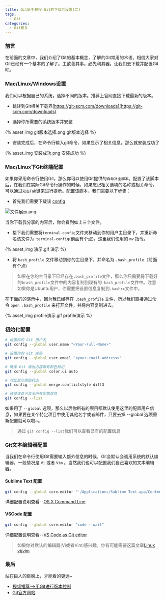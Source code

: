 ```yaml
---
title: Git新手教程-Git的下载与设置(二)
tags:
  - Git
categories:
  - Git相关
---
```


### 前言

在前面的文章中，我们介绍了Git的基本概念，了解的Git常用的术语。相信大家对Git已经有一个基本的了解了。工欲善其事，必先利其器。让我们去下载并配置Git吧。

### Mac/Linux/Windows设置

我们可以根据自己的系统，选择不同的版本。推荐上官网直接下载最新的版本。

* 跳转到Git相关下载界[https://git-scm.com/downloads](https://git-scm.com/downloads)
  
* 选择你所需要的系统版本并安装

{% asset_img git版本选择.png git版本选择 %}

* 安装完成后，在命令行输入git命令，如果显示了相关信息，那么就安装成功了

{% asset_img 安装成功.png 安装成功 %}

### Mac/Linux下Git终端配置

如果你采用命令行使用Git，那么你可以使用Git提供的`自动补全脚本`。配置了该脚本后，在我们在实际Git命令行操作的时候，如果忘记相关选项的名称或相关命令，可以通过`双击Tab`键来进行提示。配置该脚本，我们需要以下步骤：

* 首先我们需要下载该 [config](https://pan.baidu.com/s/1ywZc4bU_8qkPMeoTBxbrww)

 ![文件展示.png](https://upload-images.jianshu.io/upload_images/2824145-7e0d2393a1398b15.png?imageMogr2/auto-orient/strip%7CimageView2/2/w/1240)

当你下载我分享的内容后，你会看到如上三个文件。

* 接下我们需要将`terminal-config`文件夹移动到你的用户主目录下，并重新命名该文件为`.terminal-config`(前面有个点)。这里我们使用的 `mv` 指令。

{% asset_img 演示.gif 演示 %}

* 将 `bash_profile` 文件移动到你的主目录下，并命名为 `.bash_profile`（前面有个点)

> 如果在你的主目录下已经存在`.bash_profile`文件，那么你只需要将下载好的`brash_profile`文件中的内容复制到现有的`.bash_profile`文件中。注意如果你是Ubuntu用户，你需要把设置信息复制到`.bashrc`文件中。

在下面的的演示中，因为我已经存在 `.bash_profile` 文件，所以我们直接通过命令 `open .bash_profile` 来打开文件，并将内容复制进去。

{% asset_img profile演示.gif profile演示 %}

### 初始化配置

```bash
# 设置你的 Git 用户名
git config --global user.name "<Your-Full-Name>"

# 设置你的 Git 邮箱
git config --global user.email "<your-email-address>"

# 确保 Git 输出内容带有颜色标记
git config --global color.ui auto

# 对比显示原始状态
git config --global merge.conflictstyle diff3

# 通过该命令显示所有配置信息
git config --list
```

如果用了 `--global` 选项，那么以后你所有的项目都默认使用这里的配置用户信息，如果要在某个特定项目中使用其他名字或者邮件，只要去掉 --global 选项重新配置就可以啦~。

>通过 `git config --list`我们可以查看已有的配置信息

### Git文本编辑器配置

当我们在命令行使用Git需要输入额外信息的时候，Git会默认会调用系统的默认编辑器，一般情况是 `Vi` 或者 `Vim` 。当然我们也可以配置我们自己喜欢的文本编辑器。

#### Sublime Text 配置

```bash
git config --global core.editor "'/Applications/Sublime Text.app/Contents/SharedSupport/bin/subl' -n -w"
```

详细配置说明查看--[OS X Command Line](https://www.sublimetext.com/docs/3/osx_command_line.html)

#### VSCode 配置

```bash
git config --global core.editor "code --wait"
```

详细配置说明查看--[VS Code as Git editor](https://code.visualstudio.com/docs/editor/versioncontrol#_vs-code-as-git-editor)

>如果你对默认的编辑器(Vi或者Vim)感兴趣，你有可能需要这篇文章[Linux vi/vim](https://www.runoob.com/linux/linux-vim.html)

### 最后

站在巨人的肩膀上，才能看的更远~

* [视频推荐-->用Git进行版本控制](https://cn.udacity.com/course/version-control-with-Git--ud123)
* [Git官方网站](https://Git-scm.com/book/zh/v2/)
